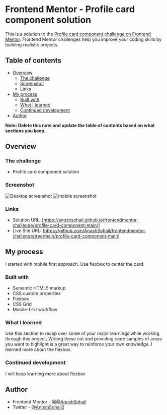 # Frontend Mentor - Profile card component solution

This is a solution to the [Profile card component challenge on Frontend Mentor](https://www.frontendmentor.io/challenges/profile-card-component-cfArpWshJ). Frontend Mentor challenges help you improve your coding skills by building realistic projects. 

## Table of contents

- [Overview](#overview)
  - [The challenge](#the-challenge)
  - [Screenshot](#screenshot)
  - [Links](#links)
- [My process](#my-process)
  - [Built with](#built-with)
  - [What I learned](#what-i-learned)
  - [Continued development](#continued-development)
- [Author](#author)

**Note: Delete this note and update the table of contents based on what sections you keep.**

## Overview

### The challenge

- Profile card component solution

### Screenshot

![Desktop screenshot](https://user-images.githubusercontent.com/69400609/126705146-4b852f7c-5445-4b8d-b64d-c643897bbf0f.png)
![mobile screenshot](https://user-images.githubusercontent.com/69400609/126705148-565bce16-44a9-4809-abf8-a093b9e2519b.png)

### Links

- Solution URL: [https://anoshsohail.github.io/frontendmentor-challenge/profile-card-component-main/]
- Live Site URL: [https://github.com/AnoshSohail/frontendmentor-challenge/tree/main/profile-card-component-main]

## My process

I started with mobile first approach. Use flexbox to center the card.

### Built with

- Semantic HTML5 markup
- CSS custom properties
- Flexbox
- CSS Grid
- Mobile-first workflow

### What I learned

Use this section to recap over some of your major learnings while working through this project. Writing these out and providing code samples of areas you want to highlight is a great way to reinforce your own knowledge.
I learned more about the flexbox.

### Continued development
I will keep learning more about flexbox

## Author

- Frontend Mentor - [@@AnoshSohail](https://www.frontendmentor.io/profile/AnoshSohail)
- Twitter - [@AnoshSohail2](https://twitter.com/AnoshSohail2)



